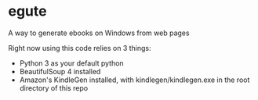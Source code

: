 egute
=====

A way to generate ebooks on Windows from web pages

Right now using this code relies on 3 things:

* Python 3 as your default python
* BeautifulSoup 4 installed
* Amazon's KindleGen installed, with kindlegen/kindlegen.exe in the root directory of this repo
